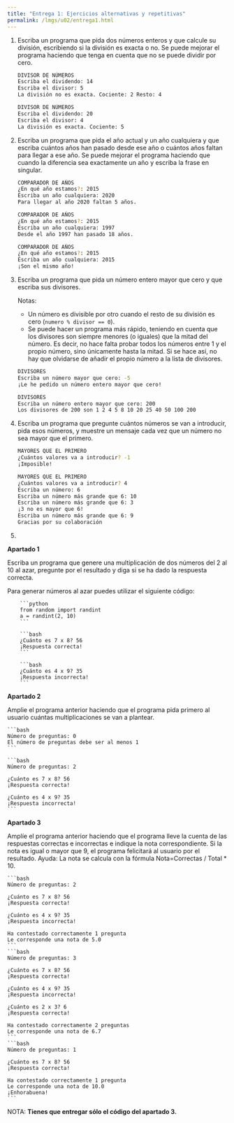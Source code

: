 ```yaml
---
title: "Entrega 1: Ejercicios alternativas y repetitivas"
permalink: /lmgs/u02/entrega1.html
---
```


1. Escriba un programa que pida dos números enteros y que calcule su división, escribiendo si la división es exacta o no. Se puede mejorar el programa haciendo que tenga en cuenta que no se puede dividir por cero.

	```bash
	DIVISOR DE NÚMEROS
	Escriba el dividendo: 14
	Escriba el divisor: 5
	La división no es exacta. Cociente: 2 Resto: 4	
	```	

	```bash
	DIVISOR DE NÚMEROS
	Escriba el dividendo: 20
	Escriba el divisor: 4
	La división es exacta. Cociente: 5
	```

2. Escriba un programa que pida el año actual y un año cualquiera y que escriba cuántos años han pasado desde ese año o cuántos años faltan para llegar a ese año. Se puede mejorar el programa haciendo que cuando la diferencia sea exactamente un año y escriba la frase en singular.

	```bash
	COMPARADOR DE AÑOS
	¿En qué año estamos?: 2015
	Escriba un año cualquiera: 2020
	Para llegar al año 2020 faltan 5 años.
	```
	```bash
	COMPARADOR DE AÑOS
	¿En qué año estamos?: 2015
	Escriba un año cualquiera: 1997
	Desde el año 1997 han pasado 18 años.
	```
	```bash
	COMPARADOR DE AÑOS
	¿En qué año estamos?: 2015
	Escriba un año cualquiera: 2015
	¡Son el mismo año!
    ```

3. Escriba un programa que pida un número entero mayor que cero y que escriba sus divisores.

	Notas:

	* Un número es divisible por otro cuando el resto de su división es cero (``numero % divisor == 0``).
    * Se puede hacer un programa más rápido, teniendo en cuenta que los divisores son siempre menores (o iguales) que la mitad del número. Es decir, no hace falta probar todos los números entre 1 y el propio número, sino únicamente hasta la mitad. Si se hace así, no hay que olvidarse de añadir el propio número a la lista de divisores.

	```bash
	DIVISORES
	Escriba un número mayor que cero: -5
	¡Le he pedido un número entero mayor que cero!
	```

	```bash
	DIVISORES
	Escriba un número entero mayor que cero: 200
	Los divisores de 200 son 1 2 4 5 8 10 20 25 40 50 100 200
	```

4. Escriba un programa que pregunte cuántos números se van a introducir, pida esos números, y muestre un mensaje cada vez que un número no sea mayor que el primero.

	```bash
	MAYORES QUE EL PRIMERO
	¿Cuántos valores va a introducir? -1
	¡Imposible!
	```
	
	```bash
	MAYORES QUE EL PRIMERO
	¿Cuántos valores va a introducir? 4
	Escriba un número: 6
	Escriba un número más grande que 6: 10
	Escriba un número más grande que 6: 3
	¡3 no es mayor que 6!
	Escriba un número más grande que 6: 9
	Gracias por su colaboración
	```

5.

**Apartado 1**

Escriba un programa que genere una multiplicación de dos números del 2 al 10 al azar, pregunte por el resultado y diga si se ha dado la respuesta correcta.

Para generar números al azar puedes utilizar el siguiente código:

    	```python
    	from random import randint
    	a = randint(2, 10)
    	```

    	```bash
    	¿Cuánto es 7 x 8? 56
    	¡Respuesta correcta!	
    	```	

    	```bash
    	¿Cuánto es 4 x 9? 35
    	¡Respuesta incorrecta!
    	```

**Apartado 2**

Amplie el programa anterior haciendo que el programa pida primero al usuario cuántas multiplicaciones se van a plantear.

	```bash
	Número de preguntas: 0
	El número de preguntas debe ser al menos 1	
	```

	```bash
	Número de preguntas: 2	

	¿Cuánto es 7 x 8? 56
	¡Respuesta correcta!	

	¿Cuánto es 4 x 9? 35
	¡Respuesta incorrecta!
	```

**Apartado 3**

Amplíe el programa anterior haciendo que el programa lleve la cuenta de las respuestas correctas e incorrectas e indique la nota correspondiente. Si la nota es igual o mayor que 9, el programa felicitará al usuario por el resultado.
	Ayuda: La nota se calcula con la fórmula Nota=Correctas / Total * 10.

	```bash
	Número de preguntas: 2	

	¿Cuánto es 7 x 8? 56
	¡Respuesta correcta!	

	¿Cuánto es 4 x 9? 35
	¡Respuesta incorrecta!	

	Ha contestado correctamente 1 pregunta
	Le corresponde una nota de 5.0	
	```
	```bash
	Número de preguntas: 3	

	¿Cuánto es 7 x 8? 56
	¡Respuesta correcta!	

	¿Cuánto es 4 x 9? 35
	¡Respuesta incorrecta!	

	¿Cuánto es 2 x 3? 6
	¡Respuesta correcta!	

	Ha contestado correctamente 2 preguntas
	Le corresponde una nota de 6.7	
	```
	```bash
	Número de preguntas: 1	

	¿Cuánto es 7 x 8? 56
	¡Respuesta correcta!	

	Ha contestado correctamente 1 pregunta
	Le corresponde una nota de 10.0
	¡Enhorabuena!
	```

NOTA: **Tienes que entregar sólo el código del apartado 3.**